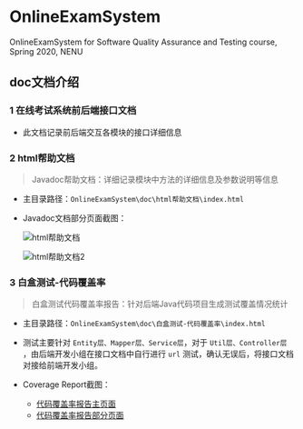 # OnlineExamSystem
OnlineExamSystem for Software Quality Assurance and Testing course, Spring 2020, NENU 

## doc文档介绍
### 1 在线考试系统前后端接口文档
- 此文档记录前后端交互各模块的接口详细信息

### 2 html帮助文档
>Javadoc帮助文档：详细记录模块中方法的详细信息及参数说明等信息
- 主目录路径：`OnlineExamSystem\doc\html帮助文档\index.html`
- Javadoc文档部分页面截图：

    ![html帮助文档](https://cdn.jsdelivr.net/gh/leungll/ImgHosting/img/html帮助文档.jpg)

    ![html帮助文档2](https://cdn.jsdelivr.net/gh/leungll/ImgHosting/img/html帮助文档2.jpg)

### 3 白盒测试-代码覆盖率
> 白盒测试代码覆盖率报告：针对后端Java代码项目生成测试覆盖情况统计

- 主目录路径：`OnlineExamSystem\doc\白盒测试-代码覆盖率\index.html`

- 测试主要针对 `Entity层、Mapper层、Service层`，对于 `Util层、Controller层` ，由后端开发小组在接口文档中自行进行 `url` 测试，确认无误后，将接口文档对接给前端开发小组。
- Coverage Report截图：
    - [代码覆盖率报告主页面](https://cdn.jsdelivr.net/gh/leungll/ImgHosting/img/代码覆盖率报告主页面.jpg)
    - [代码覆盖率报告部分页面](https://cdn.jsdelivr.net/gh/leungll/ImgHosting/img/报告部分页面.jpg)

